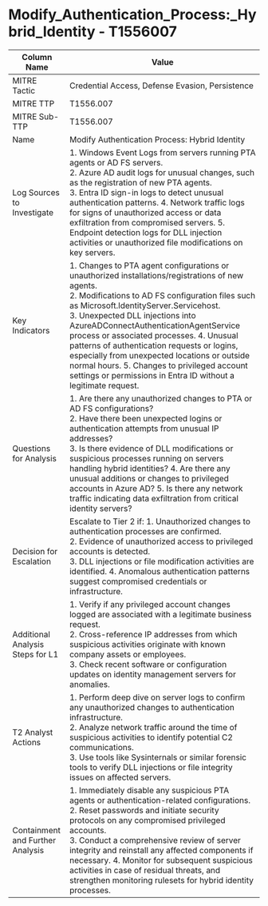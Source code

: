 # Modify_Authentication_Process:_Hybrid_Identity - T1556007

| Column Name | Value |
|-------------|-------|
| MITRE Tactic | Credential Access, Defense Evasion, Persistence |
| MITRE TTP | T1556.007 |
| MITRE Sub-TTP | T1556.007 |
| Name | Modify Authentication Process: Hybrid Identity |
| Log Sources to Investigate | 1. Windows Event Logs from servers running PTA agents or AD FS servers.<br>2. Azure AD audit logs for unusual changes, such as the registration of new PTA agents.<br>3. Entra ID sign-in logs to detect unusual authentication patterns. 4. Network traffic logs for signs of unauthorized access or data exfiltration from compromised servers. 5. Endpoint detection logs for DLL injection activities or unauthorized file modifications on key servers. |
| Key Indicators | 1. Changes to PTA agent configurations or unauthorized installations/registrations of new agents.<br>2. Modifications to AD FS configuration files such as Microsoft.IdentityServer.Servicehost.<br>3. Unexpected DLL injections into AzureADConnectAuthenticationAgentService process or associated processes. 4. Unusual patterns of authentication requests or logins, especially from unexpected locations or outside normal hours. 5. Changes to privileged account settings or permissions in Entra ID without a legitimate request. |
| Questions for Analysis | 1. Are there any unauthorized changes to PTA or AD FS configurations?<br>2. Have there been unexpected logins or authentication attempts from unusual IP addresses?<br>3. Is there evidence of DLL modifications or suspicious processes running on servers handling hybrid identities? 4. Are there any unusual additions or changes to privileged accounts in Azure AD? 5. Is there any network traffic indicating data exfiltration from critical identity servers? |
| Decision for Escalation | Escalate to Tier 2 if: 1. Unauthorized changes to authentication processes are confirmed.<br>2. Evidence of unauthorized access to privileged accounts is detected.<br>3. DLL injections or file modification activities are identified. 4. Anomalous authentication patterns suggest compromised credentials or infrastructure. |
| Additional Analysis Steps for L1 | 1. Verify if any privileged account changes logged are associated with a legitimate business request.<br>2. Cross-reference IP addresses from which suspicious activities originate with known company assets or employees.<br>3. Check recent software or configuration updates on identity management servers for anomalies. |
| T2 Analyst Actions | 1. Perform deep dive on server logs to confirm any unauthorized changes to authentication infrastructure.<br>2. Analyze network traffic around the time of suspicious activities to identify potential C2 communications.<br>3. Use tools like Sysinternals or similar forensic tools to verify DLL injections or file integrity issues on affected servers. |
| Containment and Further Analysis | 1. Immediately disable any suspicious PTA agents or authentication-related configurations.<br>2. Reset passwords and initiate security protocols on any compromised privileged accounts.<br>3. Conduct a comprehensive review of server integrity and reinstall any affected components if necessary. 4. Monitor for subsequent suspicious activities in case of residual threats, and strengthen monitoring rulesets for hybrid identity processes. |
